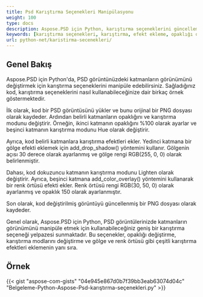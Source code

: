 ```yaml
---
title: Psd Karıştırma Seçenekleri Manipülasyonu
weight: 100
type: docs
description: Aspose.PSD için Python, karıştırma seçeneklerini güncellemek için basit bir kodla size yardımcı olabilir.
keywords: [karıştırma seçenekleri, karıştırma, efekt ekleme, opaklığı değiştirme, gölge rengini değiştirme, gölge ekleme, psd api, python, kod örneği]
url: python-net/karistirma-secenekleri/
---
```


## **Genel Bakış**
Aspose.PSD için Python'da, PSD görüntünüzdeki katmanların görünümünü değiştirmek için karıştırma seçeneklerini manipüle edebilirsiniz. Sağladığınız kod, karıştırma seçeneklerini nasıl kullanabileceğinize dair birkaç örnek göstermektedir.

İlk olarak, kod bir PSD görüntüsünü yükler ve bunu orijinal bir PNG dosyası olarak kaydeder. Ardından belirli katmanların opaklığını ve karıştırma modunu değiştirir. Örneğin, ikinci katmanın opaklığını %100 olarak ayarlar ve beşinci katmanın karıştırma modunu Hue olarak değiştirir.

Ayrıca, kod belirli katmanlara karıştırma efektleri ekler. Yedinci katmana bir gölge efekti eklemek için add_drop_shadow() yöntemini kullanır. Gölgenin açısı 30 derece olarak ayarlanmış ve gölge rengi RGB(255, 0, 0) olarak belirlenmiştir.

Dahası, kod dokuzuncu katmanın karıştırma modunu Lighten olarak değiştirir. Ayrıca, beşinci katmana add_color_overlay() yöntemini kullanarak bir renk örtüsü efekti ekler. Renk örtüsü rengi RGB(30, 50, 0) olarak ayarlanmış ve opaklık 150 olarak ayarlanmıştır.

Son olarak, kod değiştirilmiş görüntüyü güncellenmiş bir PNG dosyası olarak kaydeder.

Genel olarak, Aspose.PSD için Python, PSD görüntülerinizde katmanların görünümünü manipüle etmek için kullanabileceğiniz geniş bir karıştırma seçeneği yelpazesi sunmaktadır. Bu seçenekler, opaklığı değiştirme, karıştırma modlarını değiştirme ve gölge ve renk örtüsü gibi çeşitli karıştırma efektleri eklemenin yanı sıra.

## **Örnek**
{{< gist "aspose-com-gists" "04e945e867d0b7f39bb3eab63074d04c" "Belgeleme-Python-Aspose-Psd-karıştırma-seçenekleri.py" >}}

